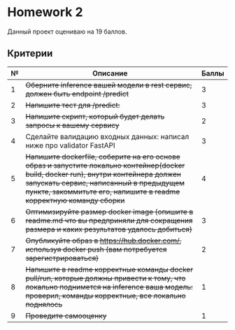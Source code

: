 # Homework 2

Данный проект оцениваю на 19 баллов.

## Критерии

№ | Описание | Баллы
--- | --- | ---
1 | ~~Оберните inference вашей модели в rest сервис, должен быть endpoint /predict~~ | 3
2 | ~~Напишите тест для /predict:~~ | 3
3 | ~~Напишите скрипт, который будет делать запросы к вашему сервису~~ | 2
4 | Сделайте валидацию входных данных: написал ниже про validator FastAPI | 3
5 | ~~Напишите dockerfile, соберите на его основе образ и запустите локально контейнер(docker build, docker run), внутри контейнера должен запускать сервис, написанный в предыдущем пункте, закоммитьте его, напишите в readme корректную команду сборки~~ | 4
6 | ~~Оптимизируйте размер docker image (опишите в readme.md что вы предприняли для сокращения размера и каких результатов удалось добиться)~~ | 3
7 | ~~Опубликуйте образ в https://hub.docker.com/, используя docker push (вам потребуется зарегистрироваться)~~ | 2
8 | ~~Напишите в readme корректные команды docker pull/run, которые должны привести к тому, что локально поднимется на inference ваша модель: проверил, команды корректные, все локально поднялось~~ | 1
9 | ~~Проведите самооценку~~ | 1

